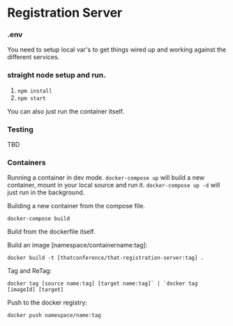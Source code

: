 # Registration Server

### .env

You need to setup local var's to get things wired up and working against the different services.

### straight node setup and run.

1. `npm install`
2. `npm start`

You can also just run the container itself.

### Testing
TBD

### Containers

Running a container in dev mode.
`docker-compose up` will build a new container, mount in your local source and run it. `docker-compose up -d` will just run in the background.

Building a new container from the compose file.
```
docker-compose build
```

Build from the dockerfile itself.

Build an image [namespace/containername:tag]:
```
docker build -t [thatconference/that-registration-server:tag] .
```

Tag and ReTag:

```
docker tag [source name:tag] [target name:tag]` | `docker tag [imageId] [target]
```

Push to the docker registry:

```
docker push namespace/name:tag
```
